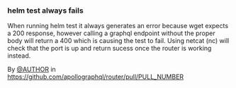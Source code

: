 ### helm test always fails

When running helm test it always generates an error because wget expects a 200 response, however calling a graphql endpoint without the proper body will return a 400 which is causing the test to fail. Using netcat (nc) will check that the port is up and return sucess once the router is working instead.

By [@AUTHOR](https://github.com/AUTHOR) in https://github.com/apollographql/router/pull/PULL_NUMBER

